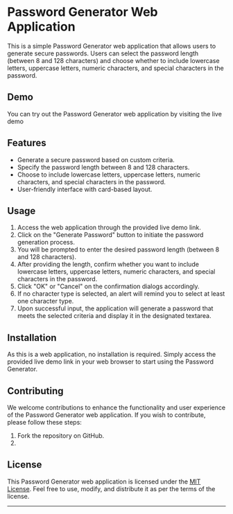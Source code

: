# Password Generator Web Application

This is a simple Password Generator web application that allows users to generate secure passwords. Users can select the password length (between 8 and 128 characters) and choose whether to include lowercase letters, uppercase letters, numeric characters, and special characters in the password.

## Demo

You can try out the Password Generator web application by visiting the live demo 

## Features

- Generate a secure password based on custom criteria.
- Specify the password length between 8 and 128 characters.
- Choose to include lowercase letters, uppercase letters, numeric characters, and special characters in the password.
- User-friendly interface with card-based layout.

## Usage

1. Access the web application through the provided live demo link.
2. Click on the "Generate Password" button to initiate the password generation process.
3. You will be prompted to enter the desired password length (between 8 and 128 characters).
4. After providing the length, confirm whether you want to include lowercase letters, uppercase letters, numeric characters, and special characters in the password.
5. Click "OK" or "Cancel" on the confirmation dialogs accordingly.
6. If no character type is selected, an alert will remind you to select at least one character type.
7. Upon successful input, the application will generate a password that meets the selected criteria and display it in the designated textarea.

## Installation

As this is a web application, no installation is required. Simply access the provided live demo link in your web browser to start using the Password Generator.

## Contributing

We welcome contributions to enhance the functionality and user experience of the Password Generator web application. If you wish to contribute, please follow these steps:

1. Fork the repository on GitHub.
2. 
## License

This Password Generator web application is licensed under the [MIT License](LICENSE). Feel free to use, modify, and distribute it as per the terms of the license.

---
